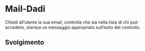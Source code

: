 Mail-Dadi
===
Chiedi all’utente la sua email,
controlla che sia nella lista di chi può accedere,
stampa un messaggio appropriato sull’esito del controllo.
## Svolgimento

